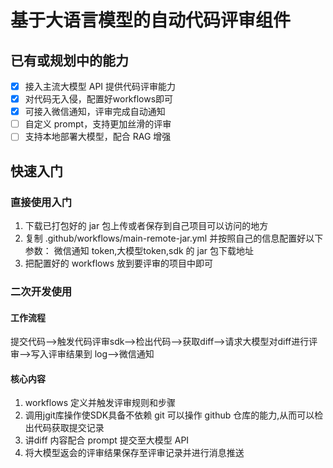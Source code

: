 # 基于大语言模型的自动代码评审组件

## 已有或规划中的能力
- [x] 接入主流大模型 API 提供代码评审能力
- [x] 对代码无入侵，配置好workflows即可
- [x] 可接入微信通知，评审完成自动通知
- [ ] 自定义 prompt，支持更加丝滑的评审
- [ ] 支持本地部署大模型，配合 RAG 增强

## 快速入门

### 直接使用入门
1. 下载已打包好的 jar 包上传或者保存到自己项目可以访问的地方
2. 复制 .github/workflows/main-remote-jar.yml 并按照自己的信息配置好以下参数： 微信通知 token,大模型token,sdk 的 jar 包下载地址
3. 把配置好的 workflows 放到要评审的项目中即可

### 二次开发使用
#### 工作流程
提交代码——>触发代码评审sdk——>检出代码——>获取diff——>请求大模型对diff进行评审——>写入评审结果到 log——>微信通知
#### 核心内容
1. workflows 定义并触发评审规则和步骤 
2. 调用jgit库操作使SDK具备不依赖 git 可以操作 github 仓库的能力,从而可以检出代码获取提交记录
3. 讲diff 内容配合 prompt 提交至大模型 API
4. 将大模型返会的评审结果保存至评审记录并进行消息推送

